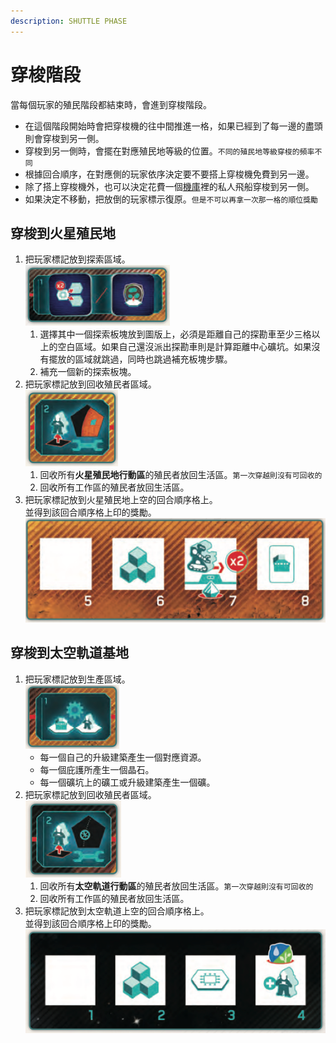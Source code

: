 ```yaml
---
description: SHUTTLE PHASE
---
```


# 穿梭階段

當每個玩家的殖民階段都結束時，會進到穿梭階段。

* 在這個階段開始時會把穿梭機的往中間推進一格，如果已經到了每一邊的盡頭則會穿梭到另一側。
* 穿梭到另一側時，會擺在對應殖民地等級的位置。`不同的殖民地等級穿梭的頻率不同`
* 根據回合順序，在對應側的玩家依序決定要不要搭上穿梭機免費到另一邊。
* 除了搭上穿梭機外，也可以決定花費一個[機庫](../player-board.md#ji-ku-hangar)裡的私人飛船穿梭到另一側。
* 如果決定不移動，把放倒的玩家標示復原。`但是不可以再拿一次那一格的順位獎勵`

## 穿梭到火星殖民地

1. 把玩家標記放到探索區域。\
   ![](<../.gitbook/assets/image (52).png>)
   1. 選擇其中一個探索板塊放到圖版上，必須是距離自己的探勘車至少三格以上的空白區域。如果自己還沒派出探勘車則是計算距離中心礦坑。如果沒有擺放的區域就跳過，同時也跳過補充板塊步驟。
   2. 補充一個新的探索板塊。
2. 把玩家標記放到回收殖民者區域。\
   &#x20; ![](<../.gitbook/assets/image (53).png>)&#x20;
   1. 回收所有**火星殖民地行動區**的殖民者放回生活區。`第一次穿越則沒有可回收的`
   2. 回收所有工作區的殖民者放回生活區。
3. 把玩家標記放到火星殖民地上空的回合順序格上。\
   並得到該回合順序格上印的獎勵。\
   &#x20;![](<../.gitbook/assets/image (54).png>)&#x20;

## 穿梭到太空軌道基地

1. 把玩家標記放到生產區域。\
   &#x20;![](<../.gitbook/assets/image (55).png>)&#x20;
   * 每一個自己的升級建築產生一個對應資源。
   * 每一個庇護所產生一個晶石。
   * 每一個礦坑上的礦工或升級建築產生一個礦。
2. 把玩家標記放到回收殖民者區域。\
   &#x20;![](<../.gitbook/assets/image (56).png>)&#x20;
   1. 回收所有**太空軌道行動區**的殖民者放回生活區。`第一次穿越則沒有可回收的`
   2. 回收所有工作區的殖民者放回生活區。
3. 把玩家標記放到太空軌道上空的回合順序格上。\
   並得到該回合順序格上印的獎勵。\
   &#x20;![](<../.gitbook/assets/image (57).png>)&#x20;
